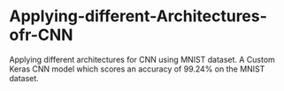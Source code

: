 # Applying-different-Architectures-ofr-CNN
Applying different architectures for CNN using MNIST dataset.
A Custom Keras CNN model which scores an accuracy of 99.24% on the MNIST dataset.
